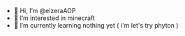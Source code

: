 - 👋 Hi, I’m @elzeraAOP
- 👀 I’m interested in minecraft
- 🌱 I’m currently learning nothing yet ( i'm let's try phyton )


<!---
elzeraAOP/elzeraAOP is a ✨ special ✨ repository because its `README.md` (this file) appears on your GitHub profile.
You can click the Preview link to take a look at your changes.
--->
